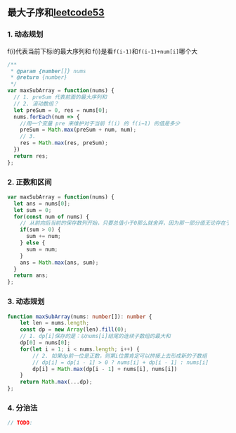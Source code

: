 ## 最大子序和[leetcode53](https://leetcode-cn.com/problems/maximum-subarray/)

### 1. 动态规划
f(i)代表当前下标i的最大序列和
f(i)是看```f(i-1)```和```f(i-1)+num[i]```哪个大
```js
/**
 * @param {number[]} nums
 * @return {number}
 */
var maxSubArray = function(nums) {
  // 1. preSum 代表前面的最大序列和
  // 2. 滚动数组？
  let preSum = 0, res = nums[0];
  nums.forEach(num => {
    //用一个变量 pre 来维护对于当前 f(i) 的 f(i−1) 的值是多少
    preSum = Math.max(preSum + num, num);
    // 3. 
    res = Math.max(res, preSum);
  })
  return res;
};
```

### 2. 正数和区间
```js
var maxSubArray = function(nums) {
  let ans = nums[0];
  let sum = 0;
  for(const num of nums) {
    // 从前向后当前的保存数列开始，只要总值小于0那么就舍弃，因为那一部分值无论存在于哪一个子序列中，都是会让总和变小的。
    if(sum > 0) {
      sum += num;
    } else {
      sum = num;
    }
    ans = Math.max(ans, sum);
  }
  return ans;
};
```
### 3. 动态规划
```ts
function maxSubArray(nums: number[]): number {
    let len = nums.length;
    const dp = new Array(len).fill(0);
    // 1. dp[i]保存的是：以nums[i]结尾的连续子数组的最大和
    dp[0] = nums[0];
    for(let i = 1; i < nums.length; i++) {
        // 2. 如果dp前一位是正数，则第i位置肯定可以拼接上去形成新的子数组
        // dp[i] = dp[i - 1] > 0 ? nums[i] + dp[i - 1] : nums[i]
        dp[i] = Math.max(dp[i - 1] + nums[i], nums[i])
    }
    return Math.max(...dp);
};
```

### 4. 分治法
```ts
// TODO:
```
